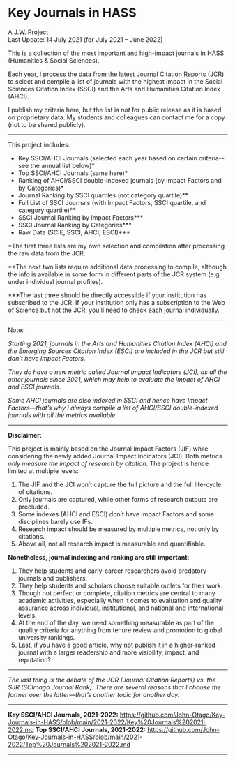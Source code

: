 # Key Journals in HASS

A J.W. Project  
Last Update: 14 July 2021 (for July 2021 – June 2022)  

This is a collection of the most important and high-impact journals in HASS (Humanities & Social Sciences).

Each year, I process the data from the latest Journal Citation Reports (JCR) to select and compile a list of journals with the highest impact in the Social Sciences Citation Index (SSCI) and the Arts and Humanities Citation Index (AHCI).

I publish my criteria here, but the list is *not* for public release as it is based on proprietary data. My students and colleagues can contact me for a copy (not to be shared publicly).
  
---
  
This project includes:
- Key SSCI/AHCI Journals (selected each year based on certain criteria--see the annual list below)\*
- Top SSCI/AHCI Journals (same here)\*
- Ranking of AHCI/SSCI double-indexed journals (by Impact Factors and by Categories)\*
- Journal Ranking by SSCI quartiles (not category quartile)\**
- Full List of SSCI Journals (with Impact Factors, SSCI quartile, and category quartile)\**
- SSCI Journal Ranking by Impact Factors\***
- SSCI Journal Ranking by Categories\***
- Raw Data (SCIE, SSCI, AHCI, ESCI)\***

\*The first three lists are my own selection and compilation after processing the raw data from the JCR.

\**The next two lists require additional data processing to compile, although the info is available in some form in different parts of the JCR system (e.g. under individual journal profiles).

\***The last three should be directly accessible if your institution has subscribed to the JCR. If your institution only has a subscription to the Web of Science but not the JCR, you’ll need to check each journal individually.
  
---
  
Note: 

*Starting 2021, journals in the Arts and Humanities Citation Index (AHCI) and the Emerging Sources Citation Index (ESCI) are included in the JCR but still don’t have Impact Factors.*

*They do have a new metric called Journal Impact Indicators (JCI), as all the other journals since 2021, which may help to evaluate the impact of AHCI and ESCI journals.*

*Some AHCI journals are also indexed in SSCI and hence have Impact Factors—that’s why I always compile a list of AHCI/SSCI double-indexed journals with all the metrics available.*
  
---
  
**Disclaimer:**

This project is mainly based on the Journal Impact Factors (JIF) while considering the newly added Journal Impact Indicators (JCI). Both metrics *only measure the impact of research by citation*. The project is hence limited at multiple levels: 

1. The JIF and the JCI won’t capture the full picture and the full life-cycle of citations.
2. Only journals are captured, while other forms of research outputs are precluded.
3. Some indexes (AHCI and ESCI) don’t have Impact Factors and some disciplines barely use IFs.
4. Research impact should be measured by multiple metrics, not only by citations.
5. Above all, not all research impact is measurable and quantifiable.

**Nonetheless, journal indexing and ranking are still important:**

1. They help students and early-career researchers avoid predatory journals and publishers.
2. They help students and scholars choose suitable outlets for their work.
3. Though not perfect or complete, citation metrics are central to many academic activities, especially when it comes to evaluation and quality assurance across individual, institutional, and national and international levels.
4. At the end of the day, we need something measurable as part of the quality criteria for anything from tenure review and promotion to global university rankings.
5. Last, if you have a good article, why not publish it in a higher-ranked journal with a larger readership and more visibility, impact, and reputation?
  
---
  
*The last thing is the debate of the JCR (Journal Citation Reports) vs. the SJR (SCImago Journal Rank). There are several reasons that I choose the former over the latter—that’s another topic for another day.*
  
---
  
**Key SSCI/AHCI Journals, 2021-2022:** https://github.com/John-Otago/Key-Journals-in-HASS/blob/main/2021-2022/Key%20Journals%202021-2022.md 
**Top SSCI/AHCI Journals, 2021-2022:** https://github.com/John-Otago/Key-Journals-in-HASS/blob/main/2021-2022/Top%20Journals%202021-2022.md
  
---
  
